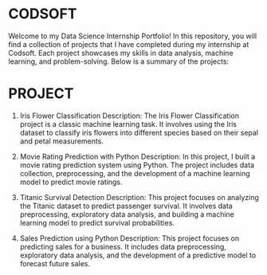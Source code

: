 # CODSOFT

Welcome to my Data Science Internship Portfolio! In this repository, you will find a collection of projects that I have completed during my internship at Codsoft. Each project showcases my skills in data analysis, machine learning, and problem-solving. Below is a summary of the projects:

# PROJECT 

1. Iris Flower Classification
Description: The Iris Flower Classification project is a classic machine learning task. It involves using the Iris dataset to classify iris flowers into different species based on their sepal and petal measurements.

4. Movie Rating Prediction with Python
Description: In this project, I built a movie rating prediction system using Python. The project includes data collection, preprocessing, and the development of a machine learning model to predict movie ratings.


3. Titanic Survival Detection
Description: This project focuses on analyzing the Titanic dataset to predict passenger survival. It involves data preprocessing, exploratory data analysis, and building a machine learning model to predict survival probabilities.

4. Sales Prediction using Python
Description: This project focuses on predicting sales for a business. It includes data preprocessing, exploratory data analysis, and the development of a predictive model to forecast future sales.


